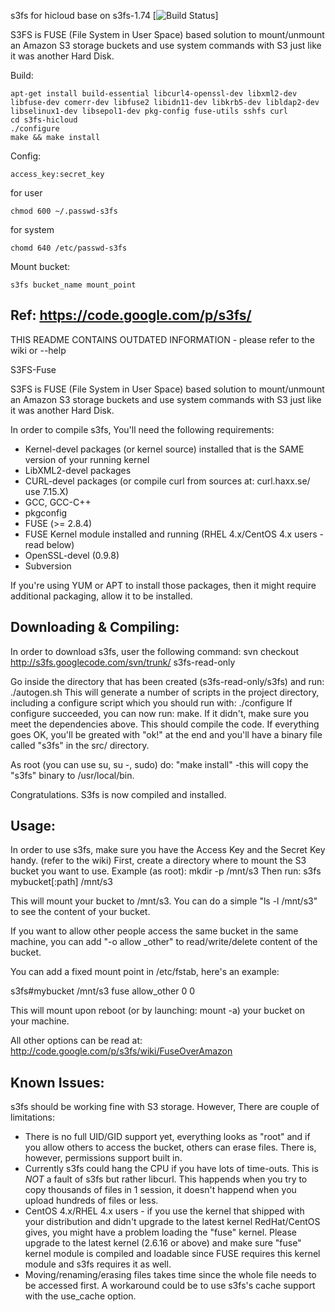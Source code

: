 s3fs for hicloud base on s3fs-1.74 [![Build Status](https://secure.travis-ci.org/wrenth04/s3fs-hicloud.svg?branch=master)]

S3FS is FUSE (File System in User Space) based solution to mount/unmount an Amazon S3 storage buckets and use system commands with S3 just like it was another Hard Disk.

Build:
```
apt-get install build-essential libcurl4-openssl-dev libxml2-dev libfuse-dev comerr-dev libfuse2 libidn11-dev libkrb5-dev libldap2-dev libselinux1-dev libsepol1-dev pkg-config fuse-utils sshfs curl
cd s3fs-hicloud
./configure
make && make install
```

Config:
```
access_key:secret_key
```

for user
```
chmod 600 ~/.passwd-s3fs
```

for system
```
chomd 640 /etc/passwd-s3fs
```

Mount bucket:
```
s3fs bucket_name mount_point
```

Ref:
https://code.google.com/p/s3fs/
------------------------
THIS README CONTAINS OUTDATED INFORMATION - please refer to the wiki or --help

S3FS-Fuse

S3FS is FUSE (File System in User Space) based solution to mount/unmount an Amazon S3 storage buckets and use system commands with S3 just like it was another Hard Disk.

In order to compile s3fs, You'll need the following requirements:

* Kernel-devel packages (or kernel source) installed that is the SAME version of your running kernel
* LibXML2-devel packages
* CURL-devel packages (or compile curl from sources at: curl.haxx.se/ use 7.15.X)
* GCC, GCC-C++
* pkgconfig
* FUSE (>= 2.8.4)
* FUSE Kernel module installed and running (RHEL 4.x/CentOS 4.x users - read below)
* OpenSSL-devel (0.9.8)
* Subversion

If you're using YUM or APT to install those packages, then it might require additional packaging, allow it to be installed.

Downloading & Compiling:
------------------------
In order to download s3fs, user the following command:
svn checkout http://s3fs.googlecode.com/svn/trunk/ s3fs-read-only

Go inside the directory that has been created (s3fs-read-only/s3fs) and run: ./autogen.sh
This will generate a number of scripts in the project directory, including a configure script which you should run with: ./configure
If configure succeeded, you can now run: make. If it didn't, make sure you meet the dependencies above.
This should compile the code. If everything goes OK, you'll be greated with "ok!" at the end and you'll have a binary file called "s3fs"
in the src/ directory.

As root (you can use su, su -, sudo) do: "make install" -this will copy the "s3fs" binary to /usr/local/bin.

Congratulations. S3fs is now compiled and installed.

Usage:
------
In order to use s3fs, make sure you have the Access Key and the Secret Key handy. (refer to the wiki)
First, create a directory where to mount the S3 bucket you want to use.
Example (as root): mkdir -p /mnt/s3
Then run: s3fs mybucket[:path] /mnt/s3

This will mount your bucket to /mnt/s3. You can do a simple "ls -l /mnt/s3" to see the content of your bucket.

If you want to allow other people access the same bucket in the same machine, you can add "-o allow _other" to read/write/delete content of the bucket.

You can add a fixed mount point in /etc/fstab, here's an example:

s3fs#mybucket /mnt/s3 fuse allow_other 0 0

This will mount upon reboot (or by launching: mount -a) your bucket on your machine.

All other options can be read at: http://code.google.com/p/s3fs/wiki/FuseOverAmazon

Known Issues:
-------------
s3fs should be working fine with S3 storage. However, There are couple of limitations:

* There is no full UID/GID support yet, everything looks as "root" and if you allow others to access the bucket, others can erase files. There is, however, permissions support built in.
* Currently s3fs could hang the CPU if you have lots of time-outs. This is *NOT* a fault of s3fs but rather libcurl. This happends when you try to copy thousands of files in 1 session, it doesn't happend when you upload hundreds of files or less.
* CentOS 4.x/RHEL 4.x users - if you use the kernel that shipped with your distribution and didn't upgrade to the latest kernel RedHat/CentOS gives, you might have a problem loading the "fuse" kernel. Please upgrade to the latest kernel (2.6.16 or above) and make sure "fuse" kernel module is compiled and loadable since FUSE requires this kernel module and s3fs requires it as well.
* Moving/renaming/erasing files takes time since the whole file needs to be accessed first. A workaround could be to use s3fs's cache support with the use_cache option.


